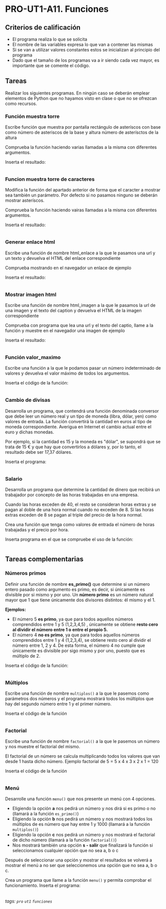 # PRO-UT1-A11. Funciones

## Criterios de calificación

* El programa realiza lo que se solicita
* El nombre de las variables expresa lo que van a contener las mismas
* Si se van a utilizar valores constantes estos se inicializan al principio del programa
* Dado que el tamaño de los programas va a ir siendo cada vez mayor, es importante que se comente el código.

## Tareas

Realizar los siguientes programas. En ningún caso se deberán emplear elementos de Python que no hayamos visto en clase o que no se ofrezcan como recursos.

### Función muestra torre
Escribe función que muestra por pantalla rectángulo de asteríscos con base como número de asteriscos de la base y altura número de asterísctos de la altura

Comprueba la función haciendo varias llamadas a la misma con diferentes argumentos.

Inserta el resultado:

```python=

```
### Funcion muestra torre de caracteres
Modifica la función del apartado anterior de forma que el caracter a mostrar sea también un parámetro. Por defecto si no pasamos ninguno se deberán mostrar asteríscos.


Comprueba la función haciendo vairas llamadas a la misma con diferentes argumentos.

Inserta el resultado:

```python

```

### Generar enlace html

Escribe una función de nombre html_enlace a la que le pasamos una url y un texto y devuelva el HTML del enlace correspondiente

Comprueba mostrando en el navegador un enlace de ejemplo

Inserta el resultado:

```python

```

### Mostrar imagen html

Escribe una función de nombre html_imagen a la que le pasamos la url de una imagen y el texto del caption y devuelva el HTML de la imagen correspondiente

Comprueba con programa que lea una url y el texto del captio, llame a la función y muestre en el navegador una imagen de ejemplo

Inserta el resultado:

```python

```

### Función valor_maximo

Escribe una función a la que le podamos pasar un número indeterminado de valores y devuelva el valor máximo de todos los argumentos.

Inserta el código de la función:

```python

```
### Cambio de divisas

Desarrolla un programa, que contendrá una función  denominada conversor que debe leer un número real y un tipo de moneda  (libra, dólar, yen) como valores de entrada. La función convertirá la  cantidad en euros al tipo de moneda correspondiente. Averigua en Internet el cambio actual entre el euro y dichas monedas.

Por ejemplo, si la  cantidad es 15 y la moneda es "dólar", se supondrá que se trata de 15 € y que hay que convertirlos a dólares y, por lo tanto, el resultado debe  ser 17,37 dólares.

Inserta el programa:

```python

```

### Salario

Desarrolla un programa que determine la cantidad de dinero que  recibirá un trabajador por concepto de las horas trabajadas en  una empresa.

Cuando las horas exceden de 40, el resto se consideran horas extras y se pagan al doble de una hora normal cuando no exceden de 8.  Sí las horas extras exceden de 8 se pagan al triple del precio de la hora normal.

Crea una función que tenga como valores de entrada el número de horas trabajadas y el precio por hora.

Inserta programa en el que se compruebe el uso de la función:

```python
```

## Tareas complementarias

### Números primos

Definir una función de nombre **es_primo()** que determine si un número entero pasado como argumento es  primo, es decir, si únicamente es divisible por si mismo y por uno. Un **número primo** es un número natural mayor que 1 que tiene únicamente dos divisores distintos: él mismo y el 1.

**Ejemplos:**

- El número 5 **es primo**, ya que para todos aquellos números comprendidos entre 1 y 5 (1,2,3,4,5) , únicamente se obtiene **resto cero al dividir el número entre 1 o entre el propio 5.**
- El número 4 **no es primo**, ya que para todos aquellos números comprendidos entre 1 y 4 (1,2,3,4), se obtiene resto cero al  dividir el número entre 1, 2 y 4. De esta forma, el número 4 no cumple  que únicamente es divisible por sigo mismo y por uno, puesto que es  múltiplo de 2.

Inserta el código de la función:

```python
```

### Múltiplos

Escribe una función de nombre `multiplos()` a la que le pasemos como parámetros dos números y el programa mostrará todos los múltiplos que hay del segundo número entre 1 y el primer número.

Inserta el código de la función

```python
```

### Factorial

Escribe una función de nombre `factorial()` a la que le pasemos un número y nos muestre el factorial del mismo.

El factorial de un número se calcula multiplicando todos los valores que van desde 1 hasta dicho número. Ejemplo factorial de 5 = 5 x 4 x 3 x 2 x 1 = 120

Inserta el código de la función

```python

```

### Menú

Desarrolle una función `menu()` que nos presente un menú con 4 opciones.  

* Eligiendo la opción **a** nos pedirá un número y nos dirá si es primo o no (llamará a la función `es_primo()`)
* Eligiendo la opción **b** nos pedirá un número y nos mostrará todos los múltiplos de es número que hay entre 1 y 1000 (llamará a la función `multiplos()`)
* Eligiendo la opción **c** nos pedirá un número y nos mostrará el factorial de dicho número (llamará a la función `factorial()`)
* Nos mostrará también una opción **s - salir** que finalizará la función si seleccionamos cualquier opción que no sea a, b o c

Después de seleccionar una opción y mostrar el resultados se volverá a mostrar el menú a no ser que seleccionemos una opción que no sea a, b o c.

Crea un programa que llame a la función `menu()` y permita comprobar el funcionamiento. Inserta el programa:

```python
```



###### tags: `pro` `ut1` `funciones`
